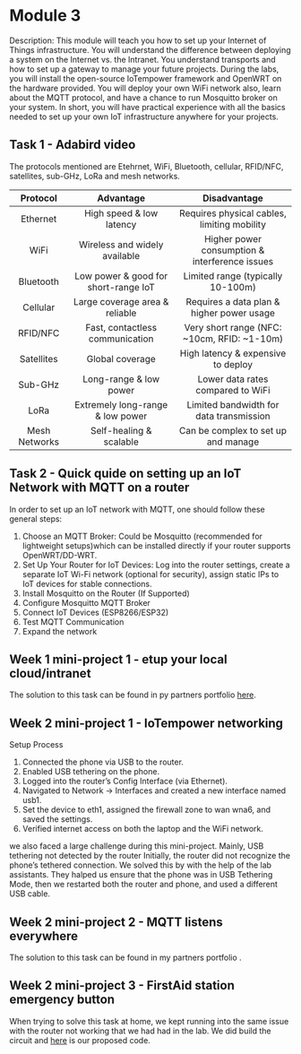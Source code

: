 # Module 3

Description: This module will teach you how to set up your Internet of Things infrastructure. You will understand the difference between deploying a system on the Internet vs. the Intranet. You understand transports and how to set up a gateway to manage your future projects. During the labs, you will install the open-source IoTempower framework and OpenWRT on the hardware provided.  You will deploy your own WiFi network also, learn about the MQTT protocol, and have a chance to run Mosquitto broker on your system. In short, you will have practical experience with all the basics needed to set up your own IoT infrastructure anywhere for your projects.

## Task 1 - Adabird video 
The protocols mentioned are Etehrnet, WiFi, Bluetooth, cellular, RFID/NFC, satellites, sub-GHz, LoRa and mesh networks.

| Protocol | Advantage | Disadvantage |
| :---: | :---: | :---:|
| Ethernet | High speed & low latency |	Requires physical cables, limiting mobility |
WiFi |	Wireless and widely available |	Higher power consumption & interference issues |
Bluetooth |	Low power & good for short-range IoT |	Limited range (typically 10-100m) |
Cellular |	Large coverage area & reliable |	Requires a data plan & higher power usage |
RFID/NFC |	Fast, contactless communication	| Very short range (NFC: ~10cm, RFID: ~1-10m) |
Satellites |	Global coverage |	High latency & expensive to deploy |
Sub-GHz |	Long-range & low power |	Lower data rates compared to WiFi |
LoRa |	Extremely long-range & low power |	Limited bandwidth for data transmission |
Mesh Networks |	Self-healing & scalable |	Can be complex to set up and manage |

## Task 2 - Quick quide on setting up an IoT Network with MQTT on a router
In order to set up an IoT network with MQTT, one should follow these general steps:
 1. Choose an MQTT Broker: Could be Mosquitto (recommended for lightweight setups)which can be installed directly if your router supports OpenWRT/DD-WRT.
 2. Set Up Your Router for IoT Devices: Log into the router settings, create a separate IoT Wi-Fi network (optional for security), assign static IPs to IoT devices for stable connections.
 3. Install Mosquitto on the Router (If Supported)
 4. Configure Mosquitto MQTT Broker
 5. Connect IoT Devices (ESP8266/ESP32)
 6. Test MQTT Communication
 7. Expand the network

## Week 1 mini-project 1 - etup your local cloud/intranet
The solution to this task can be found in py partners portfolio [here](https://github.com/maarekarmenoras/iot-portfolio).

## Week 2 mini-project 1 - IoTempower networking
Setup Process
 1. Connected the phone via USB to the router.
 2. Enabled USB tethering on the phone.
 3. Logged into the router’s Config Interface (via Ethernet).
 4. Navigated to Network → Interfaces and created a new interface named usb1.
 5. Set the device to eth1, assigned the firewall zone to wan wna6, and saved the settings.
 6. Verified internet access on both the laptop and the WiFi network.

we also faced a large challenge during this mini-project. Mainly, USB tethering not detected by the router
Initially, the router did not recognize the phone’s tethered connection. We solved this by with the help of the lab assistants. They halped us ensure that the phone was in USB Tethering Mode, then we restarted both the router and phone, and used a different USB cable.

## Week 2 mini-project 2 - MQTT listens everywhere
The solution to this task can be found in my partners portfolio [](https://github.com/maarekarmenoras/iot-portfolio).

## Week 2 mini-project 3 - FirstAid station emergency button
When trying to solve this task at home, we kept running into the same issue with the router not working that we had had in the lab. We did build the circuit and [here](https://github.com/marleneibrus/iot-portfolio/blob/main/Module03/pictures/emergency.cpp) is our proposed code.
 
